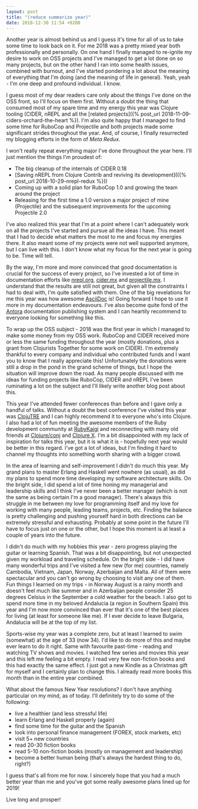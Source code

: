 ```yaml
---
layout: post
title: "(reduce summarize year)"
date: 2018-12-30 11:54 +0200
---
```


Another year is almost behind us and I guess it's time for all of us
to take some time to look back on it. For me 2018 was a pretty mixed
year both professionally and personally.  On one hand I finally
managed to re-ignite my desire to work on OSS projects and I've
managed to get a lot done on so many projects, but on the other hand I
ran into some health issues, combined with burnout, and I've started
pondering a lot about the meaning of everything that I'm doing (and
the meaning of life in general). Yeah, yeah - I'm one deep and
profound individual. I know.

I guess most of my dear
readers care only about the things I've done on the OSS front, so I'll
focus on them first. Without a doubt the thing that consumed most of
my spare time and my energy this year was Clojure tooling (CIDER,
nREPL and all the [related projects]({% post_url
2018-11-09-ciders-orchard-the-heart %}).  I'm also quite happy that I
managed to find some time for RuboCop and Projectile and both projects
made some significant strides throughout the year. And, of course, I
finally resurrected my blogging efforts in the form of _Meta Redux_.

I won't really repeat everything major I've done throughout the year here. I'll just mention the things
I'm proudest of:

* The big cleanup of the internals of CIDER 0.18
* [Saving nREPL from Clojure Contrib and reviving its development](({% post_url 2018-10-29-nrepl-redux %}))
* Coming up with a solid plan for RuboCop 1.0 and growing the team around the project
* Releasing for the first time a 1.0 version a major project of mine (Projectile) and the subsequent improvements
for the upcoming Projectile 2.0

I've also realized this year that I'm at a point where I can't
adequately work on all the projects I've started and pursue all the
ideas I have. This meant that I had to decide what matters the most to
me and focus my energies there. It also meant some of my projects were
not well supported anymore, but I can live with this.  I don't know
what my focus for the next year is going to be. Time will tell.

By the way, I'm more and more convinced that good documentation is
crucial for the success of every project, so I've invested a lot of
time in documentation efforts like [nrepl.org](https://nrepl.org),
[cider.mx](https://www.cider.mx) and
[projectile.mx](https://www.projectile.mx). I understand that the
results are still not great, but given all the constraints I had to
deal with, I'm quite satisfied with them. One of the big revelations
for me this year was how awesome [AsciiDoc](http://asciidoc.org/) is!
Going forward I hope to use it more in my documentation
endeavours. I've also become quite fond of the
[Antora](https://antora.org/) documentation publishing system and I
can heartily recommend to everyone looking for something like this.

To wrap up the OSS subject - 2018 was the first year in which I
managed to make some money from my OSS work.  RuboCop and CIDER
received more or less the same funding throughout the year (mostly
donations, plus a grant from Clojurists Together for some work on
CIDER). I'm extremely thankful to every company and individual who
contributed funds and I want you to know that I really appreciate
this! Unfortunately the donations were still a drop in the pond in the
grand scheme of things, but I hope the situation will improve down the
road.  As many people discussed with me ideas for funding projects
like RuboCop, CIDER and nREPL I've been ruminating a lot on the
subject and I'll likely write another blog post about this.

This year I've attended fewer conferences than before and I gave only
a handful of talks. Without a doubt the best conference I've visited
this year was [ClojuTRE](https://clojutre.org/2019/) and I can highly
recommend it to everyone who's into Clojure.  I also had a lot of fun
meeting the awesome members of the Ruby development community at
[RubyKaigi](https://rubykaigi.org/2019) and reconnecting with many old friends at
[Clojure/conj](clojure-conj.org) and [Clojure
X](https://skillsmatter.com/conferences/11936-clojure-exchange-2019). I'm a bit disappointed with my lack of
inspiration for talks this year, but it is what it is - hopefully next
year would be better in this regard.  I've got a lot of ideas, but I'm
finding it hard to channel my thoughts into something worth sharing
with a bigger crowd.

In the area of learning and self-improvement I didn't do much this
year. My grand plans to master Erlang and Haskell went nowhere (as
usual), as did my plans to spend more time developing my software
architecture skills. On the bright side, I did spend a lot of time
honing my managerial and leadership skills and I think I've never been
a better manager (which is not the same as being certain I'm a good
manager).  There's always this struggle in me between my love for
programming itself and my love for working with many people,
leading teams, projects, etc. Finding the balance is pretty challenging and
pushing yourself hard in both directions can be extremely stressful
and exhausting. Probably at some point in the future I'll have to
focus just on one or the other, but I hope this moment is at least a
couple of years into the future.

I didn't do much with my hobbies this year - zero progress playing the
guitar or learning Spanish. That was a bit disappointing, but not
unexpected given my workload and traveling schedule. On the bright
side - I did have many wonderful trips and I've visited a few new (for
me) countries, namely Cambodia, Vietnam, Japan, Norway, Azerbaijan and
Malta. All of them were spectacular and you can't go wrong by choosing
to visit any one of them. Fun things I learned on my trips - in Norway
August is a rainy month and doesn't feel much like summer and in
Azerbaijan people consider 25 degrees Celsius in the September a cold
weather for the beach.  I also got to spend more time in my beloved
Andalucia (a region in Southern Spain) this year and I'm now more
convinced than ever that it's one of the best places for living (at
least for someone like me). If I ever decide to leave Bulgaria,
Andalucia will be at the top of my list.

Sports-wise my year was a complete zero, but at least I learned to swim
(somewhat) at the age of 33 (now 34). I'd like to do more of this
and maybe ever learn to do it right. Same with favourite past-time - reading
and watching TV shows and movies. I watched few series and movies this year
and this left me feeling a bit empty. I read very few non-fiction books
and this had exactly the same effect. I just got a new Kindle as a
Christmas gift for myself and I certainly plan to change this. I already
read more books this month than in the entire year combined.

What about the famous New Year resolutions? I don't have anything
particular on my mind, as of today. I'll definitely try to do some of
the following:

* live a healthier (and less stressful life)
* learn Erlang and Haskell properly (again)
* find some time for the guitar and the Spanish
* look into personal finance management (FOREX, stock markets, etc)
* visit 5+ new countries
* read 20-30 fiction books
* read 5-10 non-fiction books (mostly on management and leadership)
* become a better human being (that's always the hardest thing to do, right?)

I guess that's all from me for now. I sincerely hope that you had a much better year than me and you've got some really awesome plans lined up for 2019!

Live long and prosper!
